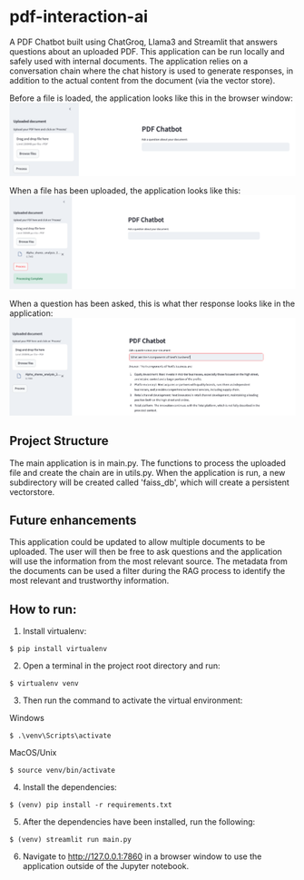 # pdf-interaction-ai

A PDF Chatbot built using ChatGroq, Llama3 and Streamlit that answers questions about an uploaded PDF. This application can be run locally and safely used with internal documents. The application relies on a conversation chain where the chat history is used to generate responses, in addition to the actual content from the document (via the vector store).

Before a file is loaded, the application looks like this in the browser window:
![Screenshot of the application in the browser window before any document is uploaded and any questions are asked](examples/application-no-doc.png)

When a file has been uploaded, the application looks like this:
![Screenshot of the application after a document has been uploaded and processed](examples/uploaded-doc-no-query.png)

When a question has been asked, this is what ther response looks like in the application:
![Screenshot of the application after a document has been uploaded, processed and a query has been sent to the chatbot](examples/application-in-use-query.png)


## Project Structure
The main application is in main.py. The functions to process the uploaded file and create the chain are in utils.py. When the application is run, a new subdirectory will be created called 'faiss_db', which will create a persistent vectorstore.

## Future enhancements
This application could be updated to allow multiple documents to be uploaded. The user will then be free to ask questions and the application will use the information from the most relevant source. The metadata from the documents can be used a filter during the RAG process to identify the most relevant and trustworthy information.

## How to run:
1. Install virtualenv:
```
$ pip install virtualenv
```

2. Open a terminal in the project root directory and run:
```
$ virtualenv venv
```

3. Then run the command to activate the virtual environment:

Windows
```
$ .\venv\Scripts\activate
```

MacOS/Unix
```
$ source venv/bin/activate
```

4. Install the dependencies:
```
$ (venv) pip install -r requirements.txt
```

5. After the dependencies have been installed, run the following:
```
$ (venv) streamlit run main.py
```

   
6. Navigate to http://127.0.0.1:7860 in a browser window to use the application outside of the Jupyter notebook.